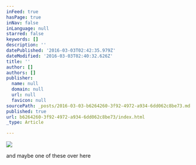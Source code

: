 ```yaml
---
inFeed: true
hasPage: true
inNav: false
inLanguage: null
starred: false
keywords: []
description: ''
datePublished: '2016-03-03T02:42:35.979Z'
dateModified: '2016-03-03T02:40:32.626Z'
title: ''
author: []
authors: []
publisher:
  name: null
  domain: null
  url: null
  favicon: null
sourcePath: _posts/2016-03-03-b6264260-3f92-4972-a934-6dd062c8be73.md
published: true
url: b6264260-3f92-4972-a934-6dd062c8be73/index.html
_type: Article

---
```

![](https://the-grid-user-content.s3-us-west-2.amazonaws.com/5497cbdc-6ab6-439d-a54a-5f6e50fa97f7.png)

and maybe one of these over here